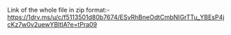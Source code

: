 Link of the whole file in zip format:- https://1drv.ms/u/c/f5113501d80b7674/ESvRhBneOdtCmbNIGrTTu_YBEsP4jcKz7w0v2uewYBltIA?e=tPra09
